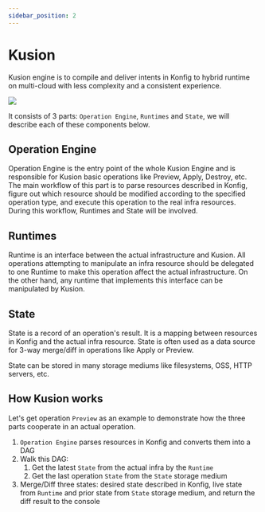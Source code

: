 ```yaml
---
sidebar_position: 2
---
```


# Kusion 

Kusion engine is to compile and deliver intents in Konfig to hybrid runtime on multi-cloud with less complexity and a consistent experience.

![](/img/docs/user_docs/intro/kusion-engine.png)

 It consists of 3 parts: `Operation Engine`, `Runtimes` and `State`, we will describe each of these components below.


## Operation Engine

Operation Engine is the entry point of the whole Kusion Engine and is responsible for Kusion basic operations like Preview, Apply, Destroy, etc. The main workflow of this part is to parse resources described in Konfig, figure out which resource should be modified according to the specified operation type, and execute this operation to the real infra resources. During this workflow, Runtimes and State will be involved.

## Runtimes

Runtime is an interface between the actual infrastructure and Kusion. All operations attempting to manipulate an infra resource should be delegated to one Runtime to make this operation affect the actual infrastructure. On the other hand, any runtime that implements this interface can be manipulated by Kusion.

## State
State is a record of an operation's result. It is a mapping between resources in Konfig and the actual infra resource. State is often used as a data source for 3-way merge/diff in operations like Apply or Preview.

State can be stored in many storage mediums like filesystems, OSS, HTTP servers, etc.

## How Kusion works
Let's get operation `Preview` as an example to demonstrate how the three parts cooperate in an actual operation.

 1. `Operation Engine` parses resources in Konfig and converts them into a DAG
 2. Walk this DAG:
    1. Get the latest `State` from the actual infra by the `Runtime`
    2. Get the last operation `State` from the `State` storage medium
 3. Merge/Diff three states: desired state described in Konfig, live state from `Runtime` and prior state from `State` storage medium, and return the diff result to the console
